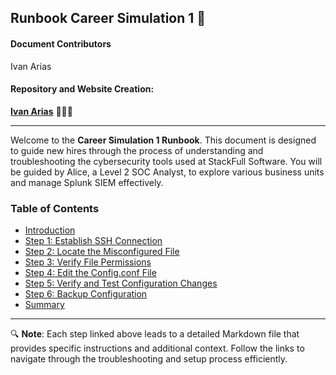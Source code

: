 ## Runbook Career Simulation 1 📙

#### Document Contributors

Ivan Arias

#### Repository and Website Creation:

[**Ivan Arias**](http://www.hcoco1.com) 🧑🏻‍💻

---

Welcome to the **Career Simulation 1 Runbook**. This document is designed to guide new hires through the process of understanding and troubleshooting the cybersecurity tools used at StackFull Software. You will be guided by Alice, a Level 2 SOC Analyst, to explore various business units and manage Splunk SIEM effectively.

### Table of Contents

- [Introduction](steps/introduction.md)
- [Step 1: Establish SSH Connection](steps/step1.md)
- [Step 2: Locate the Misconfigured File](steps/step2.md)
- [Step 3: Verify File Permissions](steps/step3.md)
- [Step 4: Edit the Config.conf File](steps/step4.md)
- [Step 5: Verify and Test Configuration Changes](steps/step5.md)
- [Step 6: Backup Configuration](steps/step6.md)
- [Summary](steps/summary.md)

---
🔍
**Note**: Each step linked above leads to a detailed Markdown file that provides specific instructions and additional context. Follow the links to navigate through the troubleshooting and setup process efficiently.
